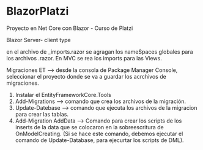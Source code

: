 # BlazorPlatzi
Proyecto en Net Core con Blazor - Curso de Platzi

Blazor Server- client type

en el archivo de _imports.razor se agragan los nameSpaces globales para los archivos .razor. En MVC se rea los imports para las Views.



Migraciones ET -->
desde la consola de Package Manager Console, seleccionar el proyecto donde se va a guardar los acrchivos de migraciones.
1. Instalar el EntityFrameworkCore.Tools
2. Add-Migrations --> comando que crea los archivos de la migración.
3. Update-Datebase --> comando que ejecuta los archivos de la migracion para crear las tablas.
4. Add-Migration AddData --> Comando para crear los scripts de los inserts de la data que se colocaron en la sobreescritura de OnModelCreating.
                             (Si se hace este comando, debemos ejecutar el comando de Update-Database, para ejecurtar los scripts de DML).

